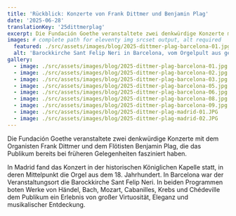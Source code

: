 ```yaml
---
title: 'Rückblick: Konzerte von Frank Dittmer und Benjamin Plag'
date: '2025-06-28'
translationKey: '25dittmerplag'
excerpt: Die Fundación Goethe veranstaltete zwei denkwürdige Konzerte mit dem Organisten Frank Dittmer und dem Flötisten Benjamin Plag, die das Publikum bereits bei früheren Gelegenheiten fasziniert haben.
images: # complete path for eleventy img srcset output, alt required
  featured: ./src/assets/images/blog/2025-dittmer-plag-barcelona-01.jpg
  alt: 'Barockkirche Sant Felip Neri in Barcelona, vom Orgelpult aus gesehen'
gallery:
  - image: ./src/assets/images/blog/2025-dittmer-plag-barcelona-01.jpg
  - image: ./src/assets/images/blog/2025-dittmer-plag-barcelona-02.jpg
  - image: ./src/assets/images/blog/2025-dittmer-plag-barcelona-03.jpg
  - image: ./src/assets/images/blog/2025-dittmer-plag-barcelona-05.jpg
  - image: ./src/assets/images/blog/2025-dittmer-plag-barcelona-06.jpg
  - image: ./src/assets/images/blog/2025-dittmer-plag-barcelona-08.jpg
  - image: ./src/assets/images/blog/2025-dittmer-plag-barcelona-09.jpg
  - image: ./src/assets/images/blog/2025-dittmer-plag-madrid-01.JPG
  - image: ./src/assets/images/blog/2025-dittmer-plag-madrid-02.JPG
---
```


Die Fundación Goethe veranstaltete zwei denkwürdige Konzerte mit dem Organisten Frank Dittmer und dem Flötisten Benjamin Plag, die das Publikum bereits bei früheren Gelegenheiten fasziniert haben.

In Madrid fand das Konzert in der historischen Königlichen Kapelle statt, in deren Mittelpunkt die Orgel aus dem 18. Jahrhundert. In Barcelona war der Veranstaltungsort die Barockkirche Sant Felip Neri. In beiden Programmen boten Werke von Händel, Bach, Mozart, Cabanilles, Krebs und Chédeville dem Publikum ein Erlebnis von großer Virtuosität, Eleganz und musikalischer Entdeckung.
